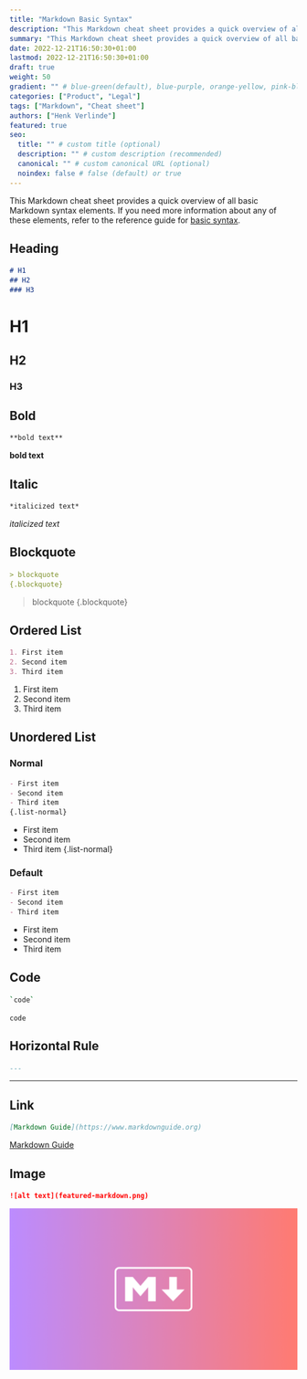 ```yaml
---
title: "Markdown Basic Syntax"
description: "This Markdown cheat sheet provides a quick overview of all basic Markdown syntax elements."
summary: "This Markdown cheat sheet provides a quick overview of all basic Markdown syntax elements."
date: 2022-12-21T16:50:30+01:00
lastmod: 2022-12-21T16:50:30+01:00
draft: true
weight: 50
gradient: "" # blue-green(default), blue-purple, orange-yellow, pink-blue, or purple-orange (this setting is only relevant when "images: []")
categories: ["Product", "Legal"]
tags: ["Markdown", "Cheat sheet"]
authors: ["Henk Verlinde"]
featured: true
seo:
  title: "" # custom title (optional)
  description: "" # custom description (recommended)
  canonical: "" # custom canonical URL (optional)
  noindex: false # false (default) or true
---
```


This Markdown cheat sheet provides a quick overview of all basic Markdown syntax elements. If you need more information about any of these elements, refer to the reference guide for [basic syntax](https://www.markdownguide.org/basic-syntax).

## Heading

```md
# H1
## H2
### H3
```

# H1
## H2
### H3

## Bold

```md
**bold text**
```

**bold text**

## Italic

```md
*italicized text*
```

*italicized text*

## Blockquote

```md
> blockquote
{.blockquote}
```

> blockquote
{.blockquote}

## Ordered List

```md
1. First item
2. Second item
3. Third item
```

1. First item
2. Second item
3. Third item

## Unordered List

### Normal

```md
- First item
- Second item
- Third item
{.list-normal}
```

- First item
- Second item
- Third item
{.list-normal}

### Default

```md
- First item
- Second item
- Third item
```

- First item
- Second item
- Third item

## Code

```bash
`code`
```

`code`

## Horizontal Rule

```md
---
```

---

## Link

```md
[Markdown Guide](https://www.markdownguide.org)
```

[Markdown Guide](https://www.markdownguide.org)

## Image

```md
![alt text](featured-markdown.png)
```

![alt text](featured-markdown.png)
